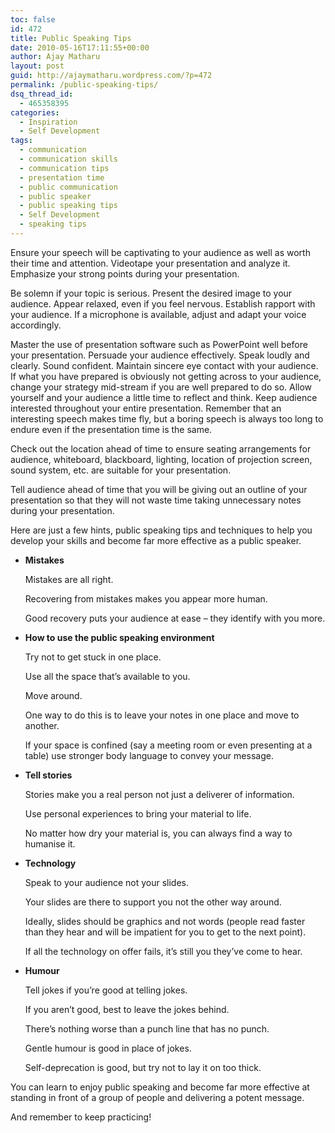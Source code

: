 ```yaml
---
toc: false
id: 472
title: Public Speaking Tips
date: 2010-05-16T17:11:55+00:00
author: Ajay Matharu
layout: post
guid: http://ajaymatharu.wordpress.com/?p=472
permalink: /public-speaking-tips/
dsq_thread_id:
  - 465358395
categories:
  - Inspiration
  - Self Development
tags:
  - communication
  - communication skills
  - communication tips
  - presentation time
  - public communication
  - public speaker
  - public speaking tips
  - Self Development
  - speaking tips
---
```

Ensure your speech will be captivating to your audience as well as worth their time and attention. Videotape your presentation and analyze it. Emphasize your strong points during your presentation.

Be solemn if your topic is serious. Present the desired image to your audience. Appear relaxed, even if you feel nervous. Establish rapport with your audience. If a microphone is available, adjust and adapt your voice accordingly.

Master the use of presentation software such as PowerPoint well before your presentation. Persuade your audience effectively. Speak loudly and clearly. Sound confident. Maintain sincere eye contact with your audience. If what you have prepared is obviously not getting across to your audience, change your strategy mid-stream if you are well prepared to do so. Allow yourself and your audience a little time to reflect and think. Keep audience interested throughout your entire presentation. Remember that an interesting speech makes time fly, but a boring speech is always too long to endure even if the presentation time is the same.

Check out the location ahead of time to ensure seating arrangements for audience, whiteboard, blackboard, lighting, location of projection screen, sound system, etc. are suitable for your presentation.

Tell audience ahead of time that you will be giving out an outline of your presentation so that they will not waste time taking unnecessary notes during your presentation.

Here are just a few hints, public speaking tips and techniques to help you develop your skills and become far more effective as a public speaker.

  * <div>
      <p>
        <strong>Mistakes</strong>
      </p>
      
      <p>
        Mistakes are all right.
      </p>
      
      <p>
        Recovering from mistakes makes you appear more human.
      </p>
      
      <p>
        Good recovery puts your audience at ease &#8211; they identify with you more.
      </p>
    </div>

  * <div>
      <p>
        <strong>How to use the public speaking environment</strong>
      </p>
      
      <p>
        Try not to get stuck in one place.
      </p>
      
      <p>
        Use all the space that&#8217;s available to you.
      </p>
      
      <p>
        Move around.
      </p>
      
      <p>
        One way to do this is to leave your notes in one place and move to another.
      </p>
      
      <p>
        If your space is confined (say a meeting room or even presenting at a table) use stronger body language to convey your message.
      </p>
    </div>

  * <div>
      <p>
        <strong>Tell stories</strong>
      </p>
      
      <p>
        <strong> </strong>Stories make you a real person not just a deliverer of information.
      </p>
      
      <p>
        Use personal experiences to bring your material to life.
      </p>
      
      <p>
        No matter how dry your material is, you can always find a way to humanise it.
      </p>
    </div>

<div>
</div>

  * <div>
      <p>
        <strong>Technology</strong>
      </p>
      
      <p>
        <strong></strong>Speak to your audience not your slides.
      </p>
      
      <p>
        Your slides are there to support you not the other way around.
      </p>
      
      <p>
        Ideally, slides should be graphics and not words (people read faster than they hear and will be impatient for you to get to the next point).
      </p>
      
      <p>
        If all the technology on offer fails, it&#8217;s still you they&#8217;ve come to hear.
      </p>
    </div>

  * <div>
      <p>
        <strong>Humour</strong>
      </p>
      
      <p>
        Tell jokes if you&#8217;re good at telling jokes.
      </p>
      
      <p>
        If you aren&#8217;t good, best to leave the jokes behind.
      </p>
      
      <p>
        There&#8217;s nothing worse than a punch line that has no punch.
      </p>
      
      <p>
        Gentle humour is good in place of jokes.
      </p>
      
      <p>
        Self-deprecation is good, but try not to lay it on too thick.
      </p>
    </div>

You can learn to enjoy public speaking and become far more effective at standing in front of a group of people and delivering a potent message.

And remember to keep practicing!
